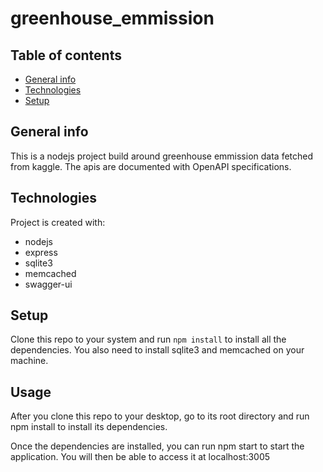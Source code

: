 # greenhouse_emmission

## Table of contents
* [General info](#general-info)
* [Technologies](#technologies)
* [Setup](#setup)

## General info
This is a nodejs project build around greenhouse emmission data fetched from kaggle. The apis are documented with OpenAPI specifications.
	
## Technologies
Project is created with:
* nodejs
* express
* sqlite3
* memcached
* swagger-ui
	
## Setup
Clone this repo to your system and run ```npm install``` to install all the dependencies.
You also need to install sqlite3 and memcached on your machine.

## Usage
After you clone this repo to your desktop, go to its root directory and run npm install to install its dependencies.

Once the dependencies are installed, you can run npm start to start the application. You will then be able to access it at localhost:3005
